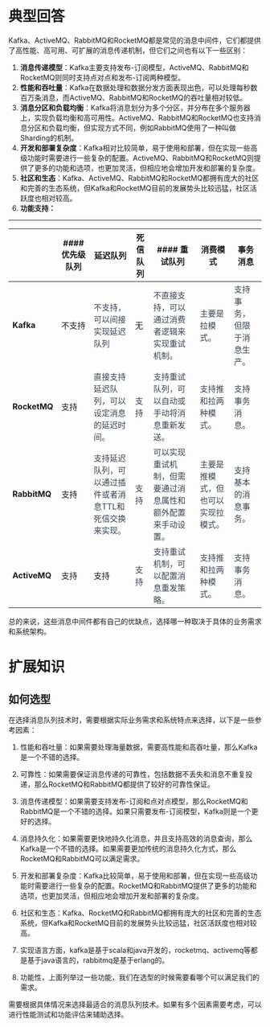 # 典型回答


Kafka、ActiveMQ、RabbitMQ和RocketMQ都是常见的消息中间件，它们都提供了高性能、高可用、可扩展的消息传递机制，但它们之间也有以下一些区别：



1. **消息传递模型**：Kafka主要支持发布-订阅模型，ActiveMQ、RabbitMQ和RocketMQ则同时支持点对点和发布-订阅两种模型。
2. **性能和吞吐量**：Kafka在数据处理和数据分发方面表现出色，可以处理每秒数百万条消息，而ActiveMQ、RabbitMQ和RocketMQ的吞吐量相对较低。
3. **消息分区和负载均衡**：Kafka将消息划分为多个分区，并分布在多个服务器上，实现负载均衡和高可用性。ActiveMQ、RabbitMQ和RocketMQ也支持消息分区和负载均衡，但实现方式不同，例如RabbitMQ使用了一种叫做Sharding的机制。
4. **开发和部署复杂度**：Kafka相对比较简单，易于使用和部署，但在实现一些高级功能时需要进行一些复杂的配置。ActiveMQ、RabbitMQ和RocketMQ则提供了更多的功能和选项，也更加灵活，但相应地会增加开发和部署的复杂度。
5. **社区和生态**：Kafka、ActiveMQ、RabbitMQ和RocketMQ都拥有庞大的社区和完善的生态系统，但Kafka和RocketMQ目前的发展势头比较迅猛，社区活跃度也相对较高。
6. **功能支持：**

****

| | #### 优先级队列 | **延迟队列** | **死信队列** | #### 重试队列 | **消费模式** | **事务消息** |
| --- | --- | --- | --- | --- | --- | --- |
| **Kafka** | 不支持 | <font style="color:rgb(55, 65, 81);">不支持，可以间接实现延迟队列</font> | 无 | <font style="color:rgb(55, 65, 81);">不直接支持，可以通过消费者逻辑来实现重试机制。</font> | <font style="color:rgb(55, 65, 81);">主要是拉模式。</font> | <font style="color:rgb(55, 65, 81);">支持事务，但限于消息生产。</font> |
| **RocketMQ** | 支持 | <font style="color:rgb(55, 65, 81);">直接支持延迟队列，可以设定消息的延迟时间。</font><br/>    | <font style="color:rgb(55, 65, 81);">支持</font> | <font style="color:rgb(55, 65, 81);">支持重试队列，可以自动或手动将消息重新发送。</font> | <font style="color:rgb(55, 65, 81);">支持推和拉两种模式。</font> | <font style="color:rgb(55, 65, 81);">支持事务消息。</font> |
| **RabbitMQ** | 支持 | <font style="color:rgb(55, 65, 81);">支持延迟队列，可以通过插件或者消息TTL和死信交换来实现。</font> | <font style="color:rgb(55, 65, 81);">支持</font> | <font style="color:rgb(55, 65, 81);">可以实现重试机制，但需要通过消息属性和额外配置来手动设置。</font> | <font style="color:rgb(55, 65, 81);">主要是推模式，但也可以实现拉模式。</font> | <font style="color:rgb(55, 65, 81);">支持基本的消息事务。</font> |
| **ActiveMQ** | 支持 | 支持 | <font style="color:rgb(55, 65, 81);">支持</font> | <font style="color:rgb(55, 65, 81);">支持重试机制，可以配置消息重发策略。</font> | <font style="color:rgb(55, 65, 81);">支持推和拉两种模式。</font> | <font style="color:rgb(55, 65, 81);">支持事务消息。</font> |




总的来说，这些消息中间件都有自己的优缺点，选择哪一种取决于具体的业务需求和系统架构。



# 扩展知识
## 如何选型


在选择消息队列技术时，需要根据实际业务需求和系统特点来选择，以下是一些参考因素：



1. 性能和吞吐量：如果需要处理海量数据，需要高性能和高吞吐量，那么Kafka是一个不错的选择。



2. 可靠性：如果需要保证消息传递的可靠性，包括数据不丢失和消息不重复投递，那么RocketMQ和RabbitMQ都提供了较好的可靠性保证。



3. 消息传递模型：如果需要支持发布-订阅和点对点模型，那么RocketMQ和RabbitMQ是一个不错的选择。如果只需要发布-订阅模型，Kafka则是一个更好的选择。



4. 消息持久化：如果需要更快地持久化消息，并且支持高效的消息查询，那么Kafka是一个不错的选择。如果需要更加传统的消息持久化方式，那么RocketMQ和RabbitMQ可以满足需求。



5. 开发和部署复杂度：Kafka比较简单，易于使用和部署，但在实现一些高级功能时需要进行一些复杂的配置。RocketMQ和RabbitMQ提供了更多的功能和选项，也更加灵活，但相应地会增加开发和部署的复杂度。



6. 社区和生态：Kafka、RocketMQ和RabbitMQ都拥有庞大的社区和完善的生态系统，但Kafka和RocketMQ目前的发展势头比较迅猛，社区活跃度也相对较高。



7. 实现语言方面，kafka是基于scala和java开发的，rocketmq、activemq等都是基于java语言的，rabbitmq是基于erlang的。



8. 功能性，上面列举过一些功能，我们在选型的时候需要看哪个可以满足我们的需求。



需要根据具体情况来选择最适合的消息队列技术。如果有多个因素需要考虑，可以进行性能测试和功能评估来辅助选择。  


